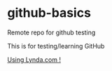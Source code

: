 # github-basics
Remote repo for github testing

This is for testing/learning GitHub

[Using Lynda.com !](https://www.lynda.com)
